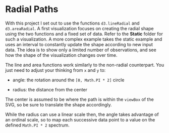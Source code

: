 # Radial Paths

With this project I set out to use the functions `d3.lineRadial` and `d3.areaRadial`. A first visualization focuses on creating the radial shape using the two functions and a fixed set of data. Refer to the **Static** folder for such a visualization. A more complex example takes the static example and uses an interval to constantly update the shape according to new input data. The idea is to show only a limited number of observations, and see how the shape of the visualization changes over time.

The line and area functions work similarly to the non-radial counterpart. You just need to adjust your thinking from `x` and `y` to:

- angle: the rotation around the `[0, Math.PI * 2]` circle

- radius: the distance from the center

The center is assumed to be where the path is within the `viewBox` of the SVG, so be sure to translate the shape accordingly.

While the radius can use a linear scale then, the angle takes advantage of an ordinal scale, so to map each successive data point to a value on the defined `Math.PI * 2` spectrum.
